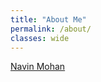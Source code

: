 ```yaml
---
title: "About Me"
permalink: /about/
classes: wide
---
```


<div class="LI-profile-badge"  data-version="v1" data-size="large" data-locale="en_US" data-type="horizontal" data-theme="light" data-vanity="nvnmo"><a class="LI-simple-link" href='https://in.linkedin.com/in/nvnmo?trk=profile-badge'>Navin Mohan</a></div>

<script type="text/javascript" src="https://platform.linkedin.com/badges/js/profile.js" async defer></script>
